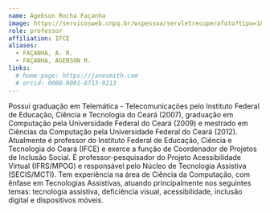 ```yaml
---
name: Agebson Rocha Façanha
image: https://servicosweb.cnpq.br/wspessoa/servletrecuperafoto?tipo=1&id=K4486553D0
role: professor
affiliation: IFCE
aliases:
  - FAÇANHA, A. R.
  - FAÇANHA, AGEBSON R.
links:
  # home-page: https://janesmith.com
  # orcid: 0000-0001-8713-9213
---
```


Possui graduação em Telemática - Telecomunicações pelo Instituto Federal de Educação, Ciência e Tecnologia do Ceará (2007), graduação em Computação pela Universidade Federal do Ceará (2009) e mestrado em Ciências da Computação pela Universidade Federal do Ceará (2012). Atualmente é professor do Instituto Federal de Educação, Ciência e Tecnologia do Ceará (IFCE) e exerce a função de Coordenador de Projetos de Inclusão Social. É professor-pesquisador do Projeto Acessibilidade Virtual (IFRS/MPOG) e responsável pelo Núcleo de Tecnologia Assistiva (SECIS/MCTI). Tem experiência na área de Ciência da Computação, com ênfase em Tecnologias Assistivas, atuando principalmente nos seguintes temas: tecnologia assistiva, deficiência visual, acessibilidade, inclusão digital e dispositivos móveis.